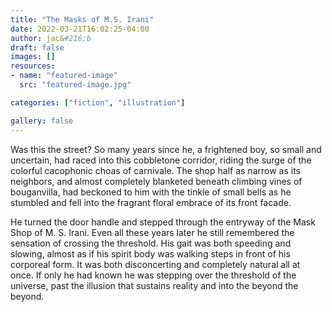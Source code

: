 ```yaml
---
title: "The Masks of M.S. Irani"
date: 2022-03-21T16:02:25-04:00
author: jac&#216;b
draft: false
images: []
resources:
- name: "featured-image"
  src: "featured-image.jpg"

categories: ["fiction", "illustration"]

gallery: false
---
```


Was this the street? So many years since he, a frightened boy, so small and uncertain, had raced into this cobbletone corridor, riding the surge of the colorful cacophonic choas of carnivale. The shop half as narrow as its neighbors, and almost completely blanketed beneath climbing vines of bouganvilla, had beckoned to him with the tinkle of small bells as he stumbled and fell into the fragrant floral embrace of its front facade.


He turned the door handle and stepped through the entryway of the Mask Shop of M. S. Irani. Even all these years later he still remembered the sensation of crossing the threshold. His gait was both speeding and slowing, almost as if his spirit body was walking steps in front of his corporeal form. It was both disconcerting and completely natural all at once. If only he had known he was stepping over the threshold of the universe, past the illusion that sustains reality and into the beyond the beyond. 



